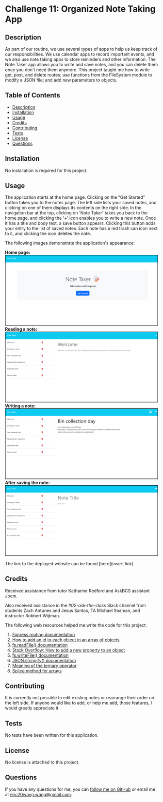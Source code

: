 # Challenge 11: Organized Note Taking App

## Description
As part of our routine, we use several types of apps to help us keep track of our responsibilities. We use calendar apps to record important events, and we also use note taking apps to store reminders and other information. The Note Taker app allows you to write and save notes, and you can delete them once you don't need them anymore. This project taught me how to write get, post, and delete routes; use functions from the FileSystem module to modify a JSON file; and add new parameters to objects.

## Table of Contents
- [Description](#description)
- [Installation](#installation)
- [Usage](#usage)
- [Credits](#credits)
- [Contributing](#contributing)
- [Tests](#tests)
- [License](#license)
- [Questions](#questions)

## Installation
No installation is required for this project.

## Usage
The application starts at the home page. Clicking on the "Get Started" button takes you to the notes page. The left side lists your saved notes, and clicking on one of them displays its contents on the right side. In the navigation bar at the top, clicking on 'Note Taker' takes you back to the home page, and clicking the '+' icon enables you to write a new note. Once it has a title and body text, a save button appears. Clicking this button adds your entry to the list of saved notes. Each note has a red trash can icon next to it, and clicking the icon deletes the note.

The following images demonstrate the application's appearance:

**Home page:**
![Home page](Assets/Images/home_page.png)
**Reading a note:**
![Reading a note](Assets/Images/reading_a_note.png)
**Writing a note:**
![Writing a note](Assets/Images/writing_a_note_cursor_visible.png)
**After saving the note:**
![After saving the note](Assets/Images/after_saving_the_note.png)

The link to the deployed website can be found [here](insert link).
## Credits
Received assistance from tutor Katharine Redford and AskBCS assistant Joem.

Also received assistance in the *#02-ask-the-class* Slack channel from students Zach Antunes and Jesus Santos, TA Michael Seaman, and instructor Robbert Wijtman.

The following web resources helped me write the code for this project:

1. [Express routing documentation](https://expressjs.com/en/guide/routing.html)
2. [How to add an id to each object in an array of objects](https://www.tutorialspoint.com/adding-a-unique-id-for-each-entry-in-json-object-in-javascript)
3. [fs.readFile() documentation](https://nodejs.org/dist/latest-v6.x/docs/api/fs.html#fs_fs_readfile_file_options_callback)
4. [Stack Overflow: How to add a new property to an object](https://stackoverflow.com/questions/1168807/how-can-i-add-a-key-value-pair-to-a-javascript-object)
5. [fs.writeFile() documentation](https://nodejs.org/dist/latest-v6.x/docs/api/fs.html#fs_fs_writefile_file_data_options_callback)
6. [JSON.stringify() documentation](https://developer.mozilla.org/en-US/docs/Web/JavaScript/Reference/Global_Objects/JSON/stringify)
7. [Meaning of the ternary operator](https://builtin.com/software-engineering-perspectives/javascript-question-mark-operator)
8. [Splice method for arrays](https://www.w3schools.com/jsref/jsref_splice.asp)

## Contributing
It is currently not possible to edit existing notes or rearrange their order on the left side. If anyone would like to add, or help me add, those features, I would greatly appreciate it.

## Tests
No tests have been written for this application.

## License
No license is attached to this project.

## Questions
If you have any questions for me, you can [follow me on GitHub](https://github.com/GimmeKitties711) or email me at eric20wang.wang@gmail.com.
